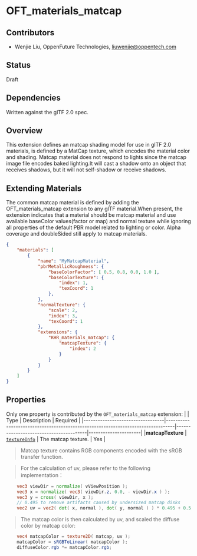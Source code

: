 # OFT_materials_matcap

## Contributors

* Wenjie Liu, OppenFuture Technologies, liuwenjie@oppentech.com

## Status

Draft

## Dependencies

Written against the glTF 2.0 spec.

## Overview

This extension defines an matcap shading model for use in glTF 2.0 materials, is defined by a MatCap texture, which encodes the material color and shading. Matcap material does not respond to lights since the matcap image file encodes baked lighting.It will cast a shadow onto an object that receives shadows, but it will not self-shadow or receive shadows.

## Extending Materials

The common matcap material is defined by adding the OFT_materials_matcap extension to any glTF material.When present, the extension indicates that a material should be matcap material and use available baseColor values(factor or map) and normal texture while ignoring all properties of the default PBR model related to lighting or color. Alpha coverage and doubleSided still apply to matcap materials.

```json
{
    "materials": [
        {
            "name": "MyMatcapMaterial",
            "pbrMetallicRoughness": {
                "baseColorFactor": [ 0.5, 0.8, 0.0, 1.0 ],
                "baseColorTexture": {
                    "index": 1,
                    "texCoord": 1
                },
            },
            "normalTexture": {
                "scale": 2,
                "index": 3,
                "texCoord": 1
            },
            "extensions": {
                "KHR_materials_matcap": {
                    "matcapTexture": {
                        "index": 2
                    }
                }
            }
        }
    ]
}
```

## Properties

Only one property is contributed by the `OFT_materials_matcap` extension:
|                                  | Type                                                                            | Description                            | Required             |
|----------------------------------|---------------------------------------------------------------------------------|----------------------------------------|----------------------|
|**matcapTexture**                 | [`textureInfo`](/specification/2.0/README.md#reference-textureInfo)             | The matcap texture.                    | Yes                  |

> Matcap texture contains RGB components encoded with the sRGB transfer function.

> For the calculation of uv, please refer to the following implementation：
```glsl
    vec3 viewDir = normalize( vViewPosition );
    vec3 x = normalize( vec3( viewDir.z, 0.0, - viewDir.x ) );
    vec3 y = cross( viewDir, x );
    // 0.495 to remove artifacts caused by undersized matcap disks
    vec2 uv = vec2( dot( x, normal ), dot( y, normal ) ) * 0.495 + 0.5;
```
> The matcap color is then calculated by uv, and scaled the diffuse color by matcap color:
```glsl
    vec4 matcapColor = texture2D( matcap, uv );
    matcapColor = sRGBToLinear( matcapColor );
    diffuseColor.rgb *= matcapColor.rgb;
```



